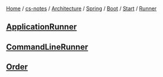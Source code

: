 [Home](https://mengxianbin.github.io) /
[cs-notes](https://mengxianbin.github.io/cs-notes/site) /
[Architecture](https://mengxianbin.github.io/cs-notes/site/Architecture) /
[Spring](https://mengxianbin.github.io/cs-notes/site/Architecture/Spring) /
[Boot](https://mengxianbin.github.io/cs-notes/site/Architecture/Spring/Boot) /
[Start](https://mengxianbin.github.io/cs-notes/site/Architecture/Spring/Boot/Start) /
[Runner](https://mengxianbin.github.io/cs-notes/site/Architecture/Spring/Boot/Start/Runner)

## [ApplicationRunner](https://mengxianbin.github.io/cs-notes/site/Architecture/Spring/Boot/Start/Runner/ApplicationRunner)

## [CommandLineRunner](https://mengxianbin.github.io/cs-notes/site/Architecture/Spring/Boot/Start/Runner/CommandLineRunner)

## [Order](https://mengxianbin.github.io/cs-notes/site/Architecture/Spring/Boot/Start/Runner/Order)
